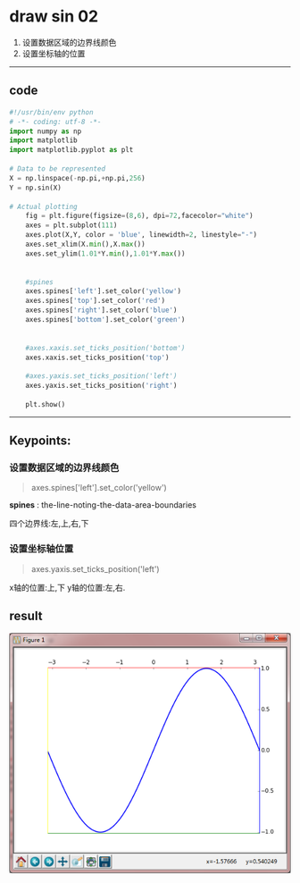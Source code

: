 # draw sin 02

1. 设置数据区域的边界线颜色
2. 设置坐标轴的位置
---
## code

``` python
#!/usr/bin/env python
# -*- coding: utf-8 -*-
import numpy as np
import matplotlib
import matplotlib.pyplot as plt

# Data to be represented
X = np.linspace(-np.pi,+np.pi,256)
Y = np.sin(X)

# Actual plotting
    fig = plt.figure(figsize=(8,6), dpi=72,facecolor="white")
    axes = plt.subplot(111)
    axes.plot(X,Y, color = 'blue', linewidth=2, linestyle="-")
    axes.set_xlim(X.min(),X.max())
    axes.set_ylim(1.01*Y.min(),1.01*Y.max())
    
    
    #spines
    axes.spines['left'].set_color('yellow')
    axes.spines['top'].set_color('red')
    axes.spines['right'].set_color('blue')
    axes.spines['bottom'].set_color('green')
    
                
    #axes.xaxis.set_ticks_position('bottom')
    axes.xaxis.set_ticks_position('top')
    
    #axes.yaxis.set_ticks_position('left')
    axes.yaxis.set_ticks_position('right')
   
    plt.show()

```
---

## Keypoints:

### 设置数据区域的边界线颜色

> axes.spines['left'].set_color('yellow')

**spines** :  the-line-noting-the-data-area-boundaries

四个边界线:左,上,右,下

### 设置坐标轴位置

> axes.yaxis.set_ticks_position('left')

x轴的位置:上,下
y轴的位置:左,右.

## result
![plot_sin](https://raw.githubusercontent.com/urmyfaith/urmyfaith.github.io/master/matplot/matplotGallery/images/plot-sin-02.png)

